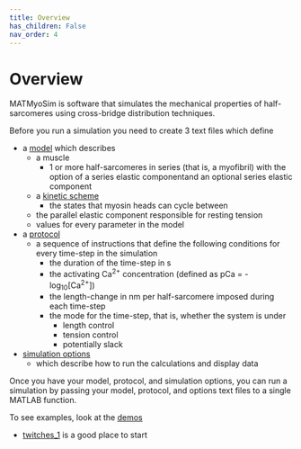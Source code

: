 ```yaml
---
title: Overview
has_children: False
nav_order: 4
---
```


# Overview

MATMyoSim is software that simulates the mechanical properties of half-sarcomeres using cross-bridge distribution techniques.

Before you run a simulation you need to create 3 text files which define
+ a [model](../structures/model/model.html) which describes
  + a muscle
    + 1 or more half-sarcomeres in series (that is, a myofibril) with the option of a series elastic componentand an optional series elastic component
  + a [kinetic scheme](../kinetic_schemes/kinetic_schemes.html)
    + the states that myosin heads can cycle between
  + the parallel elastic component responsible for resting tension
  + values for every parameter in the model
+ a [protocol](../protocol/protocol.html)
  + a sequence of instructions that define the following conditions for every time-step in the simulation
    + the duration of the time-step in s
    + the activating Ca<sup>2+</sup> concentration (defined as pCa = -log<sub>10</sub>[Ca<sup>2+</sup>])
    + the length-change in nm per half-sarcomere imposed during each time-step
    + the mode for the time-step, that is, whether the system is under
      + length control
      + tension control
      + potentially slack
+ [simulation options](../structures/simulation_options/simulation_options.html)
  + which describe how to run the calculations and display data

Once you have your model, protocol, and simulation options, you can run a simulation by passing your model, protocol, and options text files to a single MATLAB function.

To see examples, look at the [demos](../demos/demos.md)
+ [twitches_1](../demos/demos/twitches/twitches_1/twitches_1.html) is a good place to start
